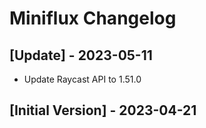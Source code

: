 # Miniflux Changelog

## [Update] - 2023-05-11

- Update Raycast API to 1.51.0

## [Initial Version] - 2023-04-21
